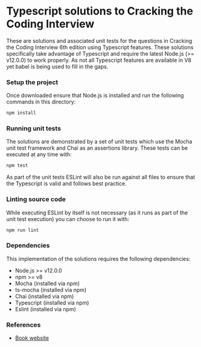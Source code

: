# Typescript solutions to Cracking the Coding Interview

These are solutions and associated unit tests for the questions in Cracking the
Coding Interview 6th edition using Typescript features. These solutions
specifically take advantage of Typescript and require the latest Node.js
(>= v12.0.0) to work properly. As not all Typescript
features are available in V8 yet babel is being used to fill in the gaps.

### Setup the project

Once downloaded ensure that Node.js is installed and run the following commands
in this directory:

```bash
npm install
```

### Running unit tests

The solutions are demonstrated by a set of unit tests which use the Mocha unit
test framework and Chai as an assertions library. These tests can be executed
at any time with:

```bash
npm test
```

As part of the unit tests ESLint will also be run against all files to ensure
that the Typescript is valid and follows best practice.

### Linting source code

While executing ESLint by itself is not necessary (as it runs as part of the
unit test execution) you can choose to run it with:

```bash
npm run lint
```

### Dependencies

This implementation of the solutions requires the following dependencies:

- Node.js >= v12.0.0
- npm >= v8
- Mocha (installed via npm)
- ts-mocha (installed via npm)
- Chai (installed via npm)
- Typescript (installed via npm)
- Eslint (installed via npm)

### References

- [Book website](https://www.crackingthecodinginterview.com/)
